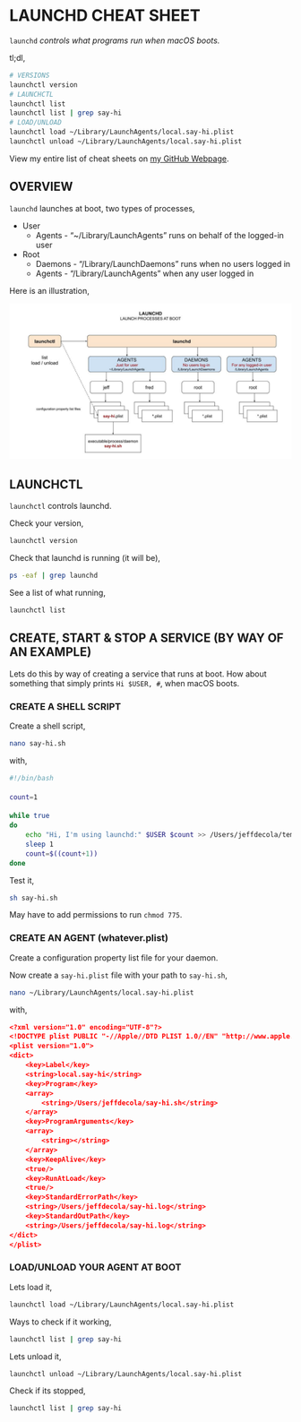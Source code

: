 # LAUNCHD CHEAT SHEET

`launchd` _controls what programs run when macOS boots._

tl;dl,

```bash
# VERSIONS
launchctl version
# LAUNCHCTL
launchctl list
launchctl list | grep say-hi
# LOAD/UNLOAD
launchctl load ~/Library/LaunchAgents/local.say-hi.plist
launchctl unload ~/Library/LaunchAgents/local.say-hi.plist
```

View my entire list of cheat sheets on
[my GitHub Webpage](https://jeffdecola.github.io/my-cheat-sheets/).

## OVERVIEW

`launchd` launches at boot, two types of processes,

* User
  * Agents - “~/Library/LaunchAgents” runs on behalf of the logged-in user
* Root
  * Daemons - “/Library/LaunchDaemons” runs when no users logged in
  * Agents - “/Library/LaunchAgents” when any user logged in

Here is an illustration,

![IMAGE - launchd- IMAGE](../../../../../docs/pics/launchd.jpg)

## LAUNCHCTL

`launchctl` controls launchd.

Check your version,

```bash
launchctl version
```

Check that launchd is running (it will be),

```bash
ps -eaf | grep launchd
```

See a list of what running,

```bash
launchctl list
```

## CREATE, START & STOP A SERVICE (BY WAY OF AN EXAMPLE)

Lets do this by way of creating a service that runs at boot.
How about something that simply prints `Hi $USER, #`,
when macOS boots.

### CREATE A SHELL SCRIPT

Create a shell script,

```bash
nano say-hi.sh
```

with,

```sh
#!/bin/bash

count=1

while true
do
    echo "Hi, I'm using launchd:" $USER $count >> /Users/jeffdecola/temp-from-say-hi.txt
    sleep 1
    count=$((count+1))
done
```

Test it,

```bash
sh say-hi.sh
```

May have to add permissions to run `chmod 775`.

### CREATE AN AGENT (whatever.plist)

Create a configuration property list file for your daemon.

Now create a `say-hi.plist` file with your path to `say-hi.sh`,

```bash
nano ~/Library/LaunchAgents/local.say-hi.plist
```

with,

```json
<?xml version="1.0" encoding="UTF-8"?>
<!DOCTYPE plist PUBLIC "-//Apple//DTD PLIST 1.0//EN" "http://www.apple.com/DTDs/PropertyList-1.0.dtd">
<plist version="1.0">
<dict>
    <key>Label</key>
    <string>local.say-hi</string>
    <key>Program</key>
    <array>
        <string>/Users/jeffdecola/say-hi.sh</string>
    </array>
	<key>ProgramArguments</key>
	<array>
        <string></string>
	</array>
    <key>KeepAlive</key>
    <true/>
	<key>RunAtLoad</key>
	<true/>
	<key>StandardErrorPath</key>
	<string>/Users/jeffdecola/say-hi.log</string>
	<key>StandardOutPath</key>
	<string>/Users/jeffdecola/say-hi.log</string>
</dict>
</plist>
```

### LOAD/UNLOAD YOUR AGENT AT BOOT

Lets load it,

```bash
launchctl load ~/Library/LaunchAgents/local.say-hi.plist
```

Ways to check if it working,

```bash
launchctl list | grep say-hi
```

Lets unload it,

```bash
launchctl unload ~/Library/LaunchAgents/local.say-hi.plist
```

Check if its stopped,

```bash
launchctl list | grep say-hi
```
